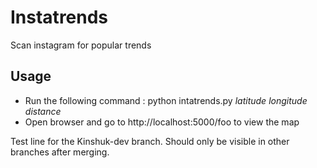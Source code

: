 # Instatrends
Scan instagram for popular trends

## Usage
* Run the following command : python intatrends.py *latitude* *longitude* *distance*
* Open browser and go to http://localhost:5000/foo to view the map

Test line for the Kinshuk-dev branch. Should only be visible in other branches after merging.
